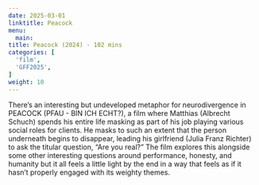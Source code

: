 ```yaml
---
date: 2025-03-01
linktitle: Peacock
menu:
  main:
title: Peacock (2024) - 102 mins
categories: [
  'film',
  'GFF2025',
]
weight: 10
---
```


There’s an interesting but undeveloped metaphor for neurodivergence in PEACOCK (PFAU - BIN ICH ECHT?), a film where Matthias (Albrecht Schuch) spends his entire life masking as part of his job playing various social roles for clients. He masks to such an extent that the person underneath begins to disappear, leading his girlfriend (Julia Franz Richter) to ask the titular question, “Are you real?” The film explores this alongside some other interesting questions around performance, honesty, and humanity but it all feels a little light by the end in a way that feels as if it hasn’t properly engaged with its weighty themes. 